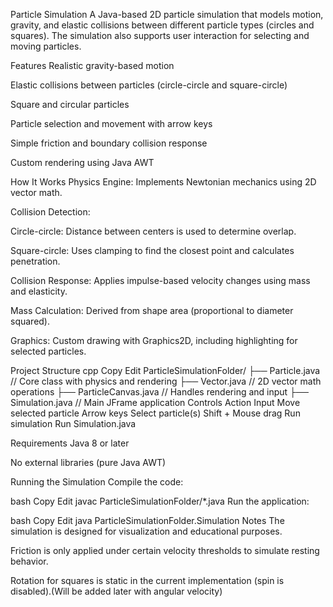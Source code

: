 Particle Simulation
A Java-based 2D particle simulation that models motion, gravity, and elastic collisions between different particle types (circles and squares). The simulation also supports user interaction for selecting and moving particles.

Features
Realistic gravity-based motion

Elastic collisions between particles (circle-circle and square-circle)

Square and circular particles

Particle selection and movement with arrow keys

Simple friction and boundary collision response

Custom rendering using Java AWT

How It Works
Physics Engine: Implements Newtonian mechanics using 2D vector math.

Collision Detection:

Circle-circle: Distance between centers is used to determine overlap.

Square-circle: Uses clamping to find the closest point and calculates penetration.

Collision Response: Applies impulse-based velocity changes using mass and elasticity.

Mass Calculation: Derived from shape area (proportional to diameter squared).

Graphics: Custom drawing with Graphics2D, including highlighting for selected particles.

Project Structure
cpp
Copy
Edit
ParticleSimulationFolder/
├── Particle.java          // Core class with physics and rendering
├── Vector.java            // 2D vector math operations
├── ParticleCanvas.java    // Handles rendering and input
├── Simulation.java        // Main JFrame application
Controls
Action	Input
Move selected particle	Arrow keys
Select particle(s)	Shift + Mouse drag
Run simulation	Run Simulation.java

Requirements
Java 8 or later

No external libraries (pure Java AWT)

Running the Simulation
Compile the code:

bash
Copy
Edit
javac ParticleSimulationFolder/*.java
Run the application:

bash
Copy
Edit
java ParticleSimulationFolder.Simulation
Notes
The simulation is designed for visualization and educational purposes.

Friction is only applied under certain velocity thresholds to simulate resting behavior.

Rotation for squares is static in the current implementation (spin is disabled).(Will be added later with angular velocity)
